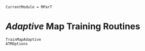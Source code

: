 ```@meta
CurrentModule = MParT
```

# _Adaptive_ Map Training Routines

```@docs
TrainMapAdaptive
ATMOptions
```